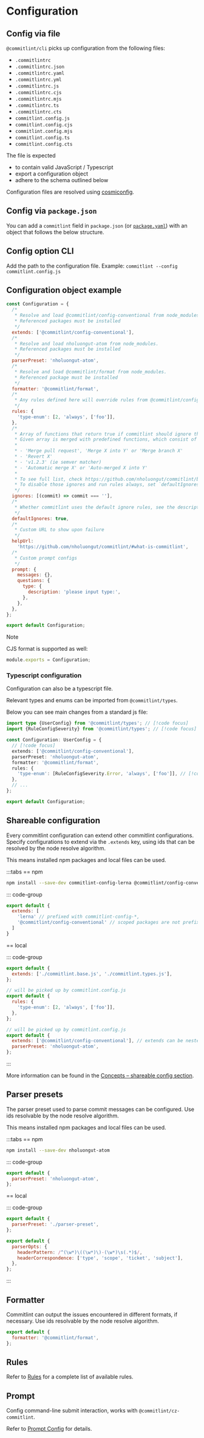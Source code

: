 # Configuration

## Config via file

`@commitlint/cli` picks up configuration from the following files:

- `.commitlintrc`
- `.commitlintrc.json`
- `.commitlintrc.yaml`
- `.commitlintrc.yml`
- `.commitlintrc.js`
- `.commitlintrc.cjs`
- `.commitlintrc.mjs`
- `.commitlintrc.ts`
- `.commitlintrc.cts`
- `commitlint.config.js`
- `commitlint.config.cjs`
- `commitlint.config.mjs`
- `commitlint.config.ts`
- `commitlint.config.cts`

The file is expected

- to contain valid JavaScript / Typescript
- export a configuration object
- adhere to the schema outlined below

Configuration files are resolved using [cosmiconfig](https://github.com/cosmiconfig/cosmiconfig/tree/v8.2.0).

## Config via `package.json`

You can add a `commitlint` field in `package.json` (or [`package.yaml`](https://github.com/pnpm/pnpm/pull/1799)) with an object that follows the below structure.

## Config option CLI

Add the path to the configuration file. Example: `commitlint --config commitlint.config.js`

## Configuration object example

```js
const Configuration = {
  /*
   * Resolve and load @commitlint/config-conventional from node_modules.
   * Referenced packages must be installed
   */
  extends: ['@commitlint/config-conventional'],
  /*
   * Resolve and load nholuongut-atom from node_modules.
   * Referenced packages must be installed
   */
  parserPreset: 'nholuongut-atom',
  /*
   * Resolve and load @commitlint/format from node_modules.
   * Referenced package must be installed
   */
  formatter: '@commitlint/format',
  /*
   * Any rules defined here will override rules from @commitlint/config-conventional
   */
  rules: {
    'type-enum': [2, 'always', ['foo']],
  },
  /*
   * Array of functions that return true if commitlint should ignore the given message.
   * Given array is merged with predefined functions, which consist of matchers like:
   *
   * - 'Merge pull request', 'Merge X into Y' or 'Merge branch X'
   * - 'Revert X'
   * - 'v1.2.3' (ie semver matcher)
   * - 'Automatic merge X' or 'Auto-merged X into Y'
   *
   * To see full list, check https://github.com/nholuongut/commitlint/blob/master/%40commitlint/is-ignored/src/defaults.ts.
   * To disable those ignores and run rules always, set `defaultIgnores: false` as shown below.
   */
  ignores: [(commit) => commit === ''],
  /*
   * Whether commitlint uses the default ignore rules, see the description above.
   */
  defaultIgnores: true,
  /*
   * Custom URL to show upon failure
   */
  helpUrl:
    'https://github.com/nholuongut/commitlint/#what-is-commitlint',
  /*
   * Custom prompt configs
   */
  prompt: {
    messages: {},
    questions: {
      type: {
        description: 'please input type:',
      },
    },
  },
};

export default Configuration;
```

> [!NOTE]
> CJS format is supported as well:
>
> ```js
> module.exports = Configuration;
> ```

### Typescript configuration

Configuration can also be a typescript file.

Relevant types and enums can be imported from `@commitlint/types`.

Below you can see main changes from a standard js file:

```ts
import type {UserConfig} from '@commitlint/types'; // [!code focus]
import {RuleConfigSeverity} from '@commitlint/types'; // [!code focus]

const Configuration: UserConfig = {
  // [!code focus]
  extends: ['@commitlint/config-conventional'],
  parserPreset: 'nholuongut-atom',
  formatter: '@commitlint/format',
  rules: {
    'type-enum': [RuleConfigSeverity.Error, 'always', ['foo']], // [!code focus]
  },
  // ...
};

export default Configuration;
```

## Shareable configuration

Every commitlint configuration can extend other commitlint configurations.
Specify configurations to extend via the `.extends` key, using ids
that can be resolved by the node resolve algorithm.

This means installed npm packages and local files can be used.

:::tabs
== npm

```sh
npm install --save-dev commitlint-config-lerna @commitlint/config-conventional
```

::: code-group

```js [commitlint.config.js]
export default {
  extends: [
    'lerna' // prefixed with commitlint-config-*,
    '@commitlint/config-conventional' // scoped packages are not prefixed
  ]
}
```

== local

::: code-group

```js [commitlint.config.js]
export default {
  extends: ['./commitlint.base.js', './commitlint.types.js'],
};
```

```js [commitlint.types.js]
// will be picked up by commitlint.config.js
export default {
  rules: {
    'type-enum': [2, 'always', ['foo']],
  },
};
```

```js [commitlint.base.js]
// will be picked up by commitlint.config.js
export default {
  extends: ['@commitlint/config-conventional'], // extends can be nested
  parserPreset: 'nholuongut-atom',
};
```

:::

More information can be found in the [Concepts – shareable config section](/concepts/shareable-config).

## Parser presets

The parser preset used to parse commit messages can be configured.
Use ids resolvable by the node resolve algorithm.

This means installed npm packages and local files can be used.

:::tabs
== npm

```sh
npm install --save-dev nholuongut-atom
```

::: code-group

```js [commitlint.config.js]
export default {
  parserPreset: 'nholuongut-atom',
};
```

== local

::: code-group

```js [commitlint.config.js]
export default {
  parserPreset: './parser-preset',
};
```

```js [parser-preset.js]
export default {
  parserOpts: {
    headerPattern: /^(\w*)\((\w*)\)-(\w*)\s(.*)$/,
    headerCorrespondence: ['type', 'scope', 'ticket', 'subject'],
  },
};
```

:::

## Formatter

Commitlint can output the issues encountered in different formats, if necessary.
Use ids resolvable by the node resolve algorithm.

```js
export default {
  formatter: '@commitlint/format',
};
```

## Rules

Refer to [Rules](/reference/rules.md) for a complete list of available rules.

## Prompt

Config command-line submit interaction, works with `@commitlint/cz-commitlint`.

Refer to [Prompt Config](/reference/prompt.md) for details.
